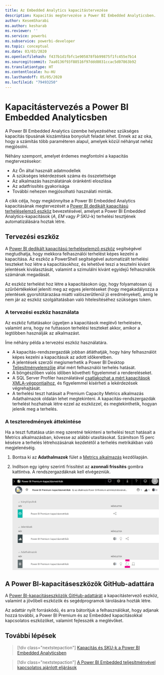 ```yaml
---
title: Az Embedded Analytics kapacitástervezése
description: Kapacitás megtervezése a Power BI Embedded Analyticsben.
author: KesemSharabi
ms.author: kesharab
ms.reviewer: ''
ms.service: powerbi
ms.subservice: powerbi-developer
ms.topic: conceptual
ms.date: 03/03/2020
ms.openlocfilehash: f437b1d1fbfc1e905878fbb99875f1fc455e7b14
ms.sourcegitcommit: 7aa0136f93f88516f97ddd8031ccac5d07863b92
ms.translationtype: HT
ms.contentlocale: hu-HU
ms.lasthandoff: 05/05/2020
ms.locfileid: "79493250"
---
```

# <a name="capacity-planning-in-power-bi-embedded-analytics"></a>Kapacitástervezés a Power BI Embedded Analyticsben

A Power BI Embedded Analytics üzembe helyezéséhez szükséges kapacitás típusának kiszámítása bonyolult feladat lehet. Ennek az az oka, hogy a számítás több paraméteren alapul, amelyek közül néhányat nehéz megjósolni.

Néhány szempont, amelyet érdemes megfontolni a kapacitás megtervezésekor:

* Az Ön által használt adatmodellek
* A szükséges lekérdezések száma és összetettsége
* Az alkalmazás használatának óránkénti eloszlása
* Az adatfrissítés gyakorisága
* További nehezen megjósolható használati minták.

A cikk célja, hogy megkönnyítse a Power BI Embedded Analytics kapacitásának megtervezését a [Power BI dedikált kapacitású terheléselemző eszköz](https://github.com/microsoft/PowerBI-Tools-For-Capacities/tree/master/LoadTestingPowerShellTool/) bevezetésével, amelyet a Power BI Embedded Analytics-kapacitások (*A*, *EM* vagy *P* SKU-k) terhelési tesztjének automatizálására hoztak létre.

## <a name="planning-tool"></a>Tervezési eszköz

 A [Power BI dedikált kapacitású terheléselemző eszköz](https://github.com/microsoft/PowerBI-Tools-For-Capacities/tree/master/LoadTestingPowerShellTool/) segítségével megtudhatja, hogy mekkora felhasználói terhelést képes kezelni a kapacitása. Az eszköz a PowerShell segítségével automatizált terhelési teszteket hoz létre a kapacitásokhoz, és lehetővé teszi a tesztelni kívánt jelentések kiválasztását, valamint a szimulálni kívánt egyidejű felhasználók számának megadását.

Az eszköz terhelést hoz létre a kapacitásokon úgy, hogy folyamatosan új szűrőértékekkel jeleníti meg az egyes jelentéseket (hogy megakadályozza a jelentések gyorsítótárazása miatti valószerűtlenül jó eredményeket), amíg le nem jár az eszköz szolgáltatásban való hitelesítéséhez szükséges token.

### <a name="using-the-planning-tool"></a>A tervezési eszköz használata

Az eszköz futtatásakor ügyeljen a kapacitások meglévő terhelésére, valamint arra, hogy ne futtasson terhelési teszteket akkor, amikor a legtöbben használják az alkalmazást.

Íme néhány példa a tervezési eszköz használatára.

* A kapacitás-rendszergazdák jobban átláthatják, hogy hány felhasználót képes kezelni a kapacitásuk az adott időkeretben.
* A jelentések szerzői megismerhetik a Power BI Desktop [Teljesítményelemzője](https://docs.microsoft.com/power-bi/desktop-performance-analyzer) által mért felhasználói terhelés hatását.
* A böngészőben valós időben követheti figyelemmel a rendereléseket.
* A SQL Server Profiler használatával [csatlakozhat a mért kapacitások XMLA-végpontjaihoz](https://powerbi.microsoft.com/blog/power-bi-open-platform-connectivity-with-xmla-endpoints-public-preview/), és figyelemmel kísérheti a lekérdezések végrehajtását.
* A terhelési teszt hatásait a Premium Capacity Metrics alkalmazás Adathalmazok oldalán lehet megtekinteni. A kapacitás-rendszergazdák terhelést hozhatnak létre ezzel az eszközzel, és megtekinthetik, hogyan jelenik meg a terhelés.

### <a name="reviewing-the-test-results"></a>A teszteredmények áttekintése

Ha a teszt futtatása után meg szeretné tekinteni a terhelési teszt hatásait a Metrics alkalmazásban, kövesse az alábbi utasításokat. Számítson 15 perc késésre a terhelés létrehozásának kezdetétől a terhelés metrikákban való megjelenéséig.

1. Bontsa ki az **Adathalmazok** fület a [Metrics alkalmazás](../../service-admin-premium-monitor-capacity.md) kezdőlapján.
2. Indítson egy igény szerinti frissítést az **azonnali frissítés** gombra kattintva. A rendszergazdáknak kell elvégezniük.

    ![Power BI Premium Capacity Metrics](media/embedded-capacity-planning/embedded-capacity-planning.png)

## <a name="power-bi-capacity-tools-github-repository"></a>A Power BI-kapacitáseszközök GitHub-adattára

A [Power BI-kapacitáseszközök GitHub-adattárát](https://github.com/microsoft/PowerBI-Tools-For-Capacities) a kapacitástervező eszköz, valamint a jövőbeli eszközök és segédprogramok tárolására hozták létre.

Az adattár nyílt forráskódú, és arra bátorítjuk a felhasználókat, hogy adjanak hozzá további, a Power BI Premium és az Embedded kapacitásokkal kapcsolatos eszközöket, valamint fejlesszék a meglévőket.

## <a name="next-steps"></a>További lépések

> [!div class="nextstepaction"]
>[Kapacitás és SKU-k a Power BI Embedded Analyticsben](embedded-capacity.md)

> [!div class="nextstepaction"]
>[A Power BI Embedded teljesítményével kapcsolatos ajánlott eljárások](embedded-performance-best-practices.md)